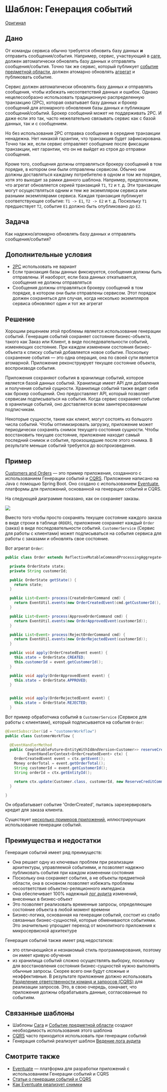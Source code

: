# Шаблон: Генерация событий

[Оригинал](https://microservices.io/patterns/data/event-sourcing.html)

## Дано

От команды сервиса обычно требуется обновить базу данных **и** отправить 
сообщения/события. Например, сервис, участвующий в [саге](saga.md), должен
автоматически обновлять базу данных и отправлять сообщения/события. Точно
так же сервис, который публикует [событие предметной области](domain-event.md), должен 
атомарно обновлять [агрегат](aggregate.md) и публиковать событие.

Сервис должен автоматически обновлять базу данных и отправлять сообщения, 
чтобы избежать несоответствий данных и ошибок. Однако нецелесообразно 
использовать традиционную распределенную транзакцию (2PC), которая 
охватывает базу данных и брокер сообщений для атомарного обновления базы 
данных и публикации сообщений/событий. Брокер сообщений может не 
поддерживать 2PC. И даже если это так, часто нежелательно связывать сервис
как с базой данных, так и с сообщением.

Но без использования 2PC отправка сообщения в середине транзакции 
ненадежна. Нет никакой гарантии, что транзакция будет зафиксирована. Точно 
так же, если сервис отправляет сообщение после фиксации транзакции, нет 
гарантии, что он не выйдет из строя до отправки сообщения.

Кроме того, сообщения должны отправляться брокеру сообщений в том порядке, 
в котором они были отправлены сервисом. Обычно они должны доставляться 
каждому потребителю в одном и том же порядке, хотя это выходит за рамки 
данного шаблона. Например, предположим, что агрегат обновляется серией 
транзакций `T1`, `T2` и т. д. Эти транзакции могут осуществляться одним и 
тем же экземпляром сервиса или разными экземплярами сервиса. Каждая 
транзакция публикует соответствующее событие: `T1 -> E1`, `T2 -> E2` и
т. д. Поскольку `T1` предшествует `T2`, событие `E1` должно быть опубликовано 
до `E2`.

## Задача

Как надежно/атомарно обновлять базу данных и отправлять сообщения/события?

## Дополнительные условия

* [2PC](https://en.wikipedia.org/wiki/Two-phase_commit_protocol) использовать не вариант
* Если транзакция базы данных фиксируется, сообщения должны быть отправлены. 
  И наоборот, если база данных откатывается, сообщения не должны отправляться
* Сообщения должны отправляться брокеру сообщений в том порядке, в котором 
  они были отправлены сервисом. Этот порядок должен сохраняться для случая,
  когда несколько экземпляров сервиса обновляют один и тот же агрегат

## Решение

Хорошим решением этой проблемы является использование генерации событий. 
Генерация событий сохраняет состояние бизнес-объекта, такого как Заказ 
или Клиент, в виде последовательности событий, изменяющих состояние. При 
каждом изменении состояния бизнес-объекта к списку событий добавляется 
новое событие. Поскольку сохранение события — это одна операция, она по 
своей сути является атомарной. Приложение реконструирует текущее состояние 
объекта, воспроизводя события.

Приложения сохраняют события в хранилище событий, которое является базой 
данных событий. Хранилище имеет API для добавления и получения событий 
сущности. Хранилище событий также ведет себя как брокер сообщений. Оно
предоставляет API, который позволяет сервисам подписываться на события. 
Когда сервис сохраняет событие в хранилище событий, оно доставляется всем 
заинтересованным подписчикам.

Некоторые сущности, такие как клиент, могут состоять из большого числа 
событий. Чтобы оптимизировать загрузку, приложение может периодически 
сохранять снимок текущего состояния сущности. Чтобы восстановить текущее 
состояние, приложение находит самый последний снимок и события, произошедшие
после этого снимка. В результате меньше событий требуется до воспроизведения.

## Пример

[Customers and Orders](https://github.com/eventuate-examples/eventuate-examples-java-customers-and-orders) — это 
пример приложения, созданного с использованием Генерации событий и 
[CQRS](cqrs.md). Приложение написано на Java с помощью Spring Boot. Оно
создано с использованием [Eventuate](http://eventuate.io/), платформы для 
приложений, основанной на генерации событий и CQRS.

На следующей диаграмме показано, как он сохраняет заказы.

![](../../../images/event-sourcing/storingevents.png)

Вместо того чтобы просто сохранять текущее состояние каждого заказа в виде
строки в таблице `ORDERS`, приложение сохраняет каждый `Order` (заказ) в 
виде последовательности событий. `CustomerService` (Сервис для работы с 
клиентами) может подписываться на события сервиса для работы с заказами и 
обновлять свое состояние.

Вот агрегат `Order`:

```java
public class Order extends ReflectiveMutableCommandProcessingAggregate<Order, OrderCommand> {

  private OrderState state;
  private String customerId;

  public OrderState getState() {
    return state;
  }

  public List<Event> process(CreateOrderCommand cmd) {
    return EventUtil.events(new OrderCreatedEvent(cmd.getCustomerId(), cmd.getOrderTotal()));
  }

  public List<Event> process(ApproveOrderCommand cmd) {
    return EventUtil.events(new OrderApprovedEvent(customerId));
  }

  public List<Event> process(RejectOrderCommand cmd) {
    return EventUtil.events(new OrderRejectedEvent(customerId));
  }

  public void apply(OrderCreatedEvent event) {
    this.state = OrderState.CREATED;
    this.customerId = event.getCustomerId();
  }

  public void apply(OrderApprovedEvent event) {
    this.state = OrderState.APPROVED;
  }


  public void apply(OrderRejectedEvent event) {
    this.state = OrderState.REJECTED;
  }
```

Вот пример обработчика событий в `CustomerService` (Сервисе для работы с
клиентами), который подписывается на события `Order`:

```java
@EventSubscriber(id = "customerWorkflow")
public class CustomerWorkflow {

  @EventHandlerMethod
  public CompletableFuture<EntityWithIdAndVersion<Customer>> reserveCredit(
          EventHandlerContext<OrderCreatedEvent> ctx) {
    OrderCreatedEvent event = ctx.getEvent();
    Money orderTotal = event.getOrderTotal();
    String customerId = event.getCustomerId();
    String orderId = ctx.getEntityId();

    return ctx.update(Customer.class, customerId, new ReserveCreditCommand(orderTotal, orderId));
  }

}
```

Он обрабатывает событие 'OrderCreated', пытаясь зарезервировать кредит для 
заказа клиента.

Существует [несколько примеров приложений](http://eventuate.io/exampleapps.html), иллюстрирующих 
использование генерации событий.

## Преимущества и недостатки

Генерация событий имеет ряд преимуществ:

* Она решает одну из ключевых проблем при реализации архитектуры, управляемой
  событиями, и позволяет надежно публиковать события при каждом изменении
  состояния
* Поскольку она сохраняет события, а не объекты предметной области, она в 
  основном позволяет избежать проблемы несоответствия объектно-реляционного 
  импеданса
* Она обеспечивает 100% надежный [лог аудита](../Observability/audit-logging.md) изменений, 
  внесенных в бизнес-объект
* Это позволяет реализовать временные запросы, определяющие состояние 
  объекта в любой момент времени
* Бизнес-логика, основанная на генерации событий, состоит из слабо 
  связанных бизнес-сущностей, которые обмениваются событиями. Это значительно 
  упрощает переход от монолитного приложения к микросервисной архитектуре

Генерация событий также имеет ряд недостатков:

* это отличающийся и незнакомый стиль программирования, поэтому он имеет 
  кривую обучения
* из хранилища событий сложно осуществлять выборку, поскольку для 
  восстановления состояния бизнес-сущностей нужно выполнять обычные запросы.
  Скорее всего они будут сложные и неэффективные. В результате приложение 
  должно использовать [Разделение ответственности команд и запросов (CQRS)](cqrs.md) для 
  реализации запросов. Это, в свою очередь, означает, что приложения должны 
  обрабатывать данные, согласованные по событиям.

## Связанные шаблоны

* Шаблоны [Сага](saga.md) и [Событие предметной области](cqrs.md) создают 
  необходимость использования этого шаблона
* [CQRS](cqrs.md) часто приходится использовать при генерации событий
* Генерация событий реализует шаблон [Ведение лога аудита](../Observability/audit-logging.md)

## Смотрите также

* [Eventuate](http://eventuate.io/) — платформа для разработки приложений с использованием 
  Генерации событий и CQRS
* [Статьи о генерации событий и CQRS](http://eventuate.io/articles.html)
* [Как Eventuate реализует снимки](https://blog.eventuate.io/2017/03/07/eventuate-local-now-supports-snapshots/)